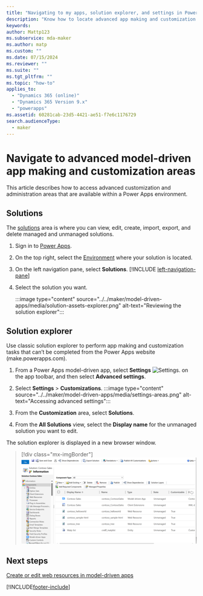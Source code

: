 ```yaml
---
title: "Navigating to my apps, solution explorer, and settings in Power Apps | Microsoft Docs"
description: "Know how to locate advanced app making and customization areas in Power Apps"
keywords: 
author: Mattp123
ms.subservice: mda-maker
ms.author: matp
ms.custom: ""
ms.date: 07/15/2024
ms.reviewer: ""
ms.suite: ""
ms.tgt_pltfrm: ""
ms.topic: "how-to"
applies_to: 
  - "Dynamics 365 (online)"
  - "Dynamics 365 Version 9.x"
  - "powerapps"
ms.assetid: 60281cab-23d5-4421-ae51-f7e6c1176729
search.audienceType: 
  - maker
---
```


# Navigate to advanced model-driven app making and customization areas

This article describes how to access advanced customization and administration areas that are available within a Power Apps environment.

## Solutions

The [solutions](../model-driven-apps/model-driven-app-glossary.md#solution) area is where you can view, edit, create, import, export, and delete managed and unmanaged solutions.

1. Sign in to [Power Apps](https://make.powerapps.com/?utm_source=padocs&utm_medium=linkinadoc&utm_campaign=referralsfromdoc).
2. On the top right, select the [Environment](../model-driven-apps/model-driven-app-glossary.md#environment) where your solution is located.
3. On the left navigation pane, select **Solutions**. [!INCLUDE [left-navigation-pane](../../includes/left-navigation-pane.md)]
4. Select the solution you want.

   :::image type="content" source="../../maker/model-driven-apps/media/solution-assets-explorer.png" alt-text="Reviewing the solution explorer":::

## Solution explorer

Use classic solution explorer to perform app making and customization tasks that can’t be completed from the Power Apps website (make.powerapps.com).

1. From a Power Apps model-driven app, select **Settings** ![Settings.](../model-driven-apps/media/powerapps-gear.png) on the app toolbar, and then select **Advanced settings**.

1. Select **Settings** > **Customizations**.
   :::image type="content" source="../../maker/model-driven-apps/media/settings-areas.png" alt-text="Accessing advanced settings":::

1. From the **Customization** area, select **Solutions**.
1. From the **All Solutions** view, select the **Display name** for the unmanaged solution you want to edit.

The solution explorer is displayed in a new browser window.
> [!div class="mx-imgBorder"]
> ![Solution explorer.](media/model-driven-app-overview/solutionexplorer-entitiescollapsed.png "Classic solution explorer")

## Next steps

[Create or edit web resources in model-driven apps](create-edit-web-resources.md)

[!INCLUDE[footer-include](../../includes/footer-banner.md)]
